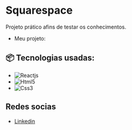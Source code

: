# Squarespace

Projeto prático afins de testar os conhecimentos.
- Meu projeto: <a src="https://squaresq.vercel.app/" target="_blank"/> 
## 📦 Tecnologias usadas:

* ![Reactjs](https://img.shields.io/badge/-ReactJs-61DAFB?logo=react&logoColor=white&style=for-the-badge)
* ![Html5](https://img.shields.io/badge/html5-%23E34F26.svg?style=for-the-badge&logo=html5&logoColor=white)
* ![Css3](https://img.shields.io/badge/css3-%231572B6.svg?style=for-the-badge&logo=css3&logoColor=white)

## Redes socias  
* [Linkedin](https://www.linkedin.com/in/romilton-costa/)

